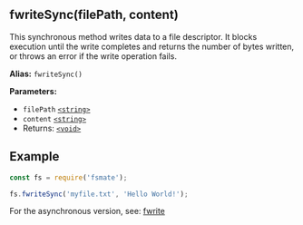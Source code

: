 ## fwriteSync(filePath, content)

This synchronous method writes data to a file descriptor. It blocks execution until the write completes and returns the number of bytes written, or throws an error if the write operation fails.

**Alias:** `fwriteSync()`

**Parameters:**

- `filePath` [`<string>`](https://developer.mozilla.org/en-US/docs/Web/JavaScript/Data_structures#String_type)
- `content` [`<string>`](https://developer.mozilla.org/en-US/docs/Web/JavaScript/Data_structures#String_type)
- Returns: [`<void>`](https://developer.mozilla.org/en-US/docs/Web/JavaScript/Reference/Operators/void)

## Example

```js
const fs = require('fsmate');

fs.fwriteSync('myfile.txt', 'Hello World!');
```

For the asynchronous version, see: [fwrite](./fwrite.md)